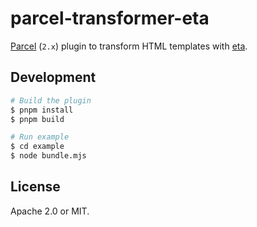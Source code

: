 # parcel-transformer-eta

[Parcel](https://github.com/parcel-bundler/parcel) (`2.x`) plugin to transform HTML templates with [eta](https://github.com/etajs/eta).

## Development

```bash
# Build the plugin
$ pnpm install
$ pnpm build

# Run example
$ cd example
$ node bundle.mjs
```

## License

Apache 2.0 or MIT.
